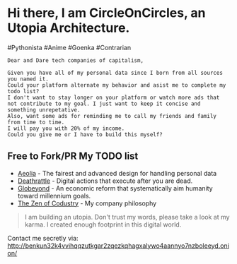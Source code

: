 # Hi there, I am CircleOnCircles, an Utopia Architecture.

#Pythonista #Anime #Goenka #Contrarian

```
Dear and Dare tech companies of capitalism,

Given you have all of my personal data since I born from all sources you named it.
Could your platform alternate my behavior and asist me to complete my todo list?
I don't want to stay longer on your platform or watch more ads that
not contribute to my goal. I just want to keep it concise and something unrepetative.
Also, want some ads for reminding me to call my friends and family from time to time.
I will pay you with 20% of my income.
Could you give me or I have to build this myself?
```

## Free to Fork/PR My TODO list

- [Aeolia](https://www.notion.so/codustry/Aeolia-The-fairest-and-advanced-spec-for-handling-personal-data-WIP-af53def85fc34c3f98c842769a562246) - The fairest and advanced design for handling personal data
- [Deathrattle](https://github.com/CircleOnCircles/deathrattle) - Digital actions that execute after you are dead.
- [Globeyond](https://medium.com/@circleoncircles/capitalism-subsystem-rationale-for-globeyond-d36bf0551d4c) - An economic reform that systematically aim humanity toward millennium goals.
- [The Zen of Codustry](https://github.com/codustry/ceps/blob/master/cep-16%20The%20Zen%20of%20Codustry.md) - My company philosophy

> I am building an utopia. Don't trust my words, please take a look at my karma. I created enough footprint in this digital world.

Contact me secretly via: http://benkun32k4vvihqqzutkgar2zqezkqhagxalywo4aannyo7nzboleeyd.onion/
